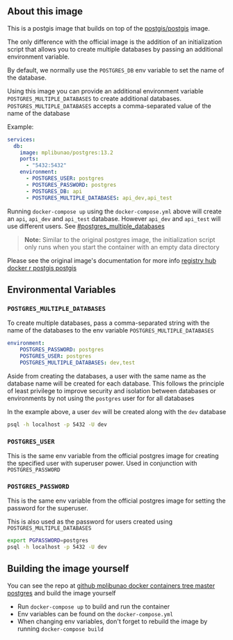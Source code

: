 ## About this image

This is a postgis image that builds on top of the [postgis/postgis](https://registry.hub.docker.com/r/postgis/postgis) image.

The only difference with the official image is the addition of an initialization script that allows you to create multiple databases by passing an additional environment variable.

By default, we normally use the `POSTGRES_DB` env variable to set the name of the database.

Using this image you can provide an additional environment variable `POSTGRES_MULTIPLE_DATABASES` to create additional databases. `POSTGRES_MULTIPLE_DATABASES` accepts a comma-separated value of the name of the database

Example:

```yaml
services:
  db:
    image: mplibunao/postgres:13.2
    ports:
      - "5432:5432"
    environment:
      - POSTGRES_USER: postgres
      - POSTGRES_PASSWORD: postgres
      - POSTGRES_DB: api
      - POSTGRES_MULTIPLE_DATABASES: api_dev,api_test
```

Running `docker-compose up` using the `docker-compose.yml` above will create an `api`, `api_dev` and `api_test` database. However `api_dev` and `api_test` will use different users. See [#postgres_multiple_databases](#postgres_multiple_databases)


> **Note:** Similar to the original postgres image, the initialization script only runs when you start the container with an empty data directory

Please see the original image's documentation for more info [registry hub docker r postgis postgis](https://registry.hub.docker.com/r/postgis/postgis)

## Environmental Variables 

### `POSTGRES_MULTIPLE_DATABASES`

To create multiple databases, pass a comma-separated string with the name of the databases to the env variable `POSTGRES_MULTIPLE_DATABASES`

```yaml
environment:
	POSTGRES_PASSWORD: postgres
	POSTGRES_USER: postgres
	POSTGRES_MULTIPLE_DATABASES: dev,test
```

Aside from creating the databases, a user with the same name as the database name will be created for each database. This follows the principle of least privilege to improve security and isolation between databases or environments by not using the `postgres` user for for all databases


In the example above, a user `dev` will be created along with the `dev` database

```bash
psql -h localhost -p 5432 -U dev
```

### `POSTGRES_USER`

This is the same env variable from the official postgres image for creating the specified user with superuser power. Used in conjunction with `POSTGRES_PASSWORD`

### `POSTGRES_PASSWORD`

This is the same env variable from the official postgres image for setting the password for the superuser.

This is also used as the password for users created using `POSTGRES_MULTIPLE_DATABASES`

```bash
export PGPASSWORD=postgres
psql -h localhost -p 5432 -U dev
```

## Building the image yourself

You can see the repo at [github mplibunao docker containers tree master postgres](https://github.com/mplibunao/docker-containers/tree/master/postgres) and build the image yourself 

- Run `docker-compose up` to build and run the container
- Env variables can be found on the `docker-compose.yml`
- When changing env variables, don't forget to rebuild the image by running `docker-compose build`

